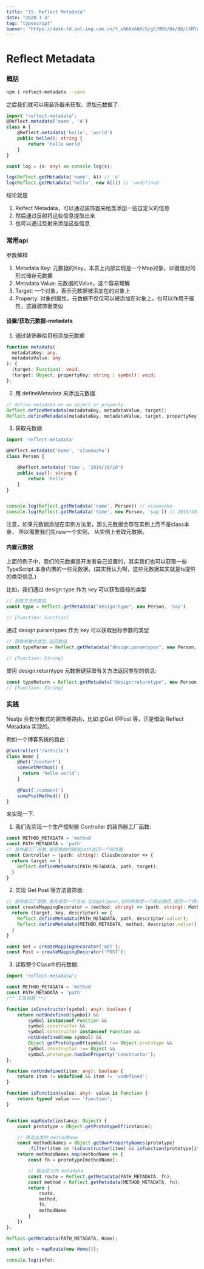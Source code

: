 ```yaml
---
title: "15. Reflect Metadata"
date: "2020-1-3"
tag: "typescript"
banner: "https://desk-fd.zol-img.com.cn/t_s960x600c5/g2/M00/04/0B/ChMlWl0-oHmIDZvqAAdz3RsOKEYAAMMNwPQhEkAB3P1417.jpg"
---
```


# Reflect Metadata

### 概括
```bash
npm i reflect-metadata --save
```
之后我们就可以用装饰器来获取、添加元数据了.
```ts
import "reflect-metadata";
@Reflect.metadata('name', 'A')
class A {
    @Reflect.metadata('hello', 'world')
    public hello(): string {
        return 'hello world'
    }
}

const log = (s: any) => console.log(s);

log(Reflect.getMetadata('name', A)) // 'A'
log(Reflect.getMetadata('hello', new A())) // 'undefined'
```
结论就是
1. Relfect Metadata，可以通过装饰器来给类添加一些自定义的信息
2. 然后通过反射将这些信息提取出来
3. 也可以通过反射来添加这些信息

### 常用api
参数解释
1. Metadata Key: 元数据的Key，本质上内部实现是一个Map对象，以键值对的形式储存元数据
2. Metadata Value: 元数据的Value，这个容易理解
3. Target: 一个对象，表示元数据被添加在的对象上
4. Property: 对象的属性，元数据不仅仅可以被添加在对象上，也可以作用于属性，这跟装饰器类似

#### 设置/获取元数据-metadata
1. 通过装饰器给目标添加元数据
```ts
function metadata(
  metadataKey: any,
  metadataValue: any
): {
  (target: Function): void;
  (target: Object, propertyKey: string | symbol): void;
};
```
2. 用 defineMetadata 来添加元数据.
```ts
// define metadata on an object or property
Reflect.defineMetadata(metadataKey, metadataValue, target);
Reflect.defineMetadata(metadataKey, metadataValue, target, propertyKey);
```
3. 获取元数据
```ts
import 'reflect-metadata'

@Reflect.metadata('name', 'xiaomuzhu')
class Person {

    @Reflect.metadata('time', '2019/10/10')
    public say(): string {
        return 'hello'
    }
}


console.log(Reflect.getMetadata('name', Person)) // xiaomuzhu
console.log(Reflect.getMetadata('time', new Person, 'say')) // 2019/10/10
```

注意，如果元数据添加在实例方法里，那么元数据会存在实例上而不是class本身， 所以需要我们先new一个实例， 从实例上去取元数据。

#### 内置元数据
上面的例子中，我们的元数据是开发者自己设置的，其实我们也可以获取一些 TypeScript 本身内置的一些元数据。(其实我认为啊，这些元数据其实就是ts提供的类型信息.)

比如，我们通过 design:type 作为 key 可以获取目标的类型
```ts
// 获取方法的类型
const type = Reflect.getMetadata("design:type", new Person, 'say')

// [Function: Function]
```
通过 design:paramtypes 作为 key 可以获取目标参数的类型
```ts
// 获取参数的类型,返回数组
const typeParam = Reflect.getMetadata("design:paramtypes", new Person, 'say')

// [Function: String]
```
使用 design:returntype 元数据键获取有关方法返回类型的信息:
```ts
const typeReturn = Reflect.getMetadata("design:returntype", new Person, 'say')
// [Function: String]
```

### 实践
 Nestjs 会有分散式的装饰器路由，比如 @Get @Post 等，正是借助 Reflect Metadata 实现的。
 
 例如一个博客系统的路由：
```ts
@Controller('/article')
class Home {
    @Get('/content')
    someGetMethod() {
      return 'hello world';
    }
  
    @Post('/comment')
    somePostMethod() {}
}
```
来实现一下.

1. 我们先实现一个生产控制器 Controller 的装饰器工厂函数:
```ts
const METHOD_METADATA = 'method'
const PATH_METADATA = 'path'
// 装饰器工厂函数,接受路由的路径path返回一个装饰器
const Controller = (path: string): ClassDecorator => {
  return target => {
    Reflect.defineMetadata(PATH_METADATA, path, target);
  }
}
```
2. 实现 Get Post 等方法装饰器:
```ts
// 装饰器工厂函数,首先接受一个方法,比如get/post,如何再接受一个路由路径,返回一个携带了上述两个信息的装饰器
const createMappingDecorator = (method: string) => (path: string): MethodDecorator => {
  return (target, key, descriptor) => {
    Reflect.defineMetadata(PATH_METADATA, path, descriptor.value!);
    Reflect.defineMetadata(METHOD_METADATA, method, descriptor.value!);
  }
}

const Get = createMappingDecorator('GET');
const Post = createMappingDecorator('POST');
```

3. 读取整个Class中的元数据:
```ts
import "reflect-metadata";

const METHOD_METADATA = 'method'
const PATH_METADATA = 'path'
/** 工具函数 **/

function isConstructor(symbol: any): boolean {
    return notUndefined(symbol) &&
        symbol instanceof Function &&
        symbol.constructor &&
        symbol.constructor instanceof Function &&
        notUndefined(new symbol) &&
        Object.getPrototypeOf(symbol) !== Object.prototype &&
        symbol.constructor !== Object &&
        symbol.prototype.hasOwnProperty('constructor');
};

function notUndefined(item: any): boolean {
    return item != undefined && item != 'undefined';
}

function isFunction(value: any): value is Function {
    return typeof value === 'function';
}


function mapRoute(instance: Object) {
    const prototype = Object.getPrototypeOf(instance);

    // 筛选出类的 methodName
    const methodsNames = Object.getOwnPropertyNames(prototype)
        .filter(item => !isConstructor(item) && isFunction(prototype[item]));
    return methodsNames.map(methodName => {
        const fn = prototype[methodName];

        // 取出定义的 metadata
        const route = Reflect.getMetadata(PATH_METADATA, fn);
        const method = Reflect.getMetadata(METHOD_METADATA, fn);
        return {
            route,
            method,
            fn,
            methodName
        }
    })
};

Reflect.getMetadata(PATH_METADATA, Home);

const info = mapRoute(new Home());

console.log(info);
```



























